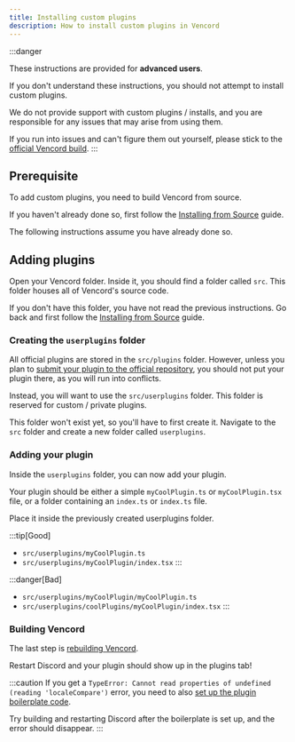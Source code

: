 ```yaml
---
title: Installing custom plugins
description: How to install custom plugins in Vencord
---
```


:::danger

These instructions are provided for **advanced users**.

If you don't understand these instructions, you should not attempt to install custom plugins.

We do not provide support with custom plugins / installs, and you are responsible for any issues that may arise from using them.

If you run into issues and can't figure them out yourself, please stick to the [official Vencord build](https://vencord.dev/download).
:::

## Prerequisite

To add custom plugins, you need to build Vencord from source.

If you haven't already done so, first follow the [Installing from Source](/installing) guide. 

The following instructions assume you have already done so.

## Adding plugins

Open your Vencord folder. Inside it, you should find a folder called `src`. This folder houses all of Vencord's source code.

If you don't have this folder, you have not read the previous instructions. Go back and first follow the [Installing from Source](/installing) guide.

### Creating the `userplugins` folder

All official plugins are stored in the `src/plugins` folder.
However, unless you plan to [submit your plugin to the official repository](/plugins/submission), you should not put your plugin there, as you will run into conflicts.

Instead, you will want to use the `src/userplugins` folder. This folder is reserved for custom / private plugins.

This folder won't exist yet, so you'll have to first create it. Navigate to the `src` folder and create a new folder called `userplugins`.

### Adding your plugin

Inside the `userplugins` folder, you can now add your plugin.

Your plugin should be either a simple `myCoolPlugin.ts` or `myCoolPlugin.tsx` file, or a folder containing an `index.ts` or `index.ts` file.

Place it inside the previously created userplugins folder.

:::tip[Good]
- `src/userplugins/myCoolPlugin.ts`
- `src/userplugins/myCoolPlugin/index.tsx`
:::

:::danger[Bad]
- `src/userplugins/myCoolPlugin/myCoolPlugin.ts`
- `src/userplugins/coolPlugins/myCoolPlugin/index.tsx`
:::

### Building Vencord

The last step is [rebuilding Vencord](/installing#building-vencord).

Restart Discord and your plugin should show up in the plugins tab!

:::caution
If you get a `TypeError: Cannot read properties of undefined (reading 'localeCompare')` error, you need to also [set up the plugin boilerplate code](/plugins#plugin-boilerplate).

Try building and restarting Discord after the boilerplate is set up, and the error should disappear.
:::
